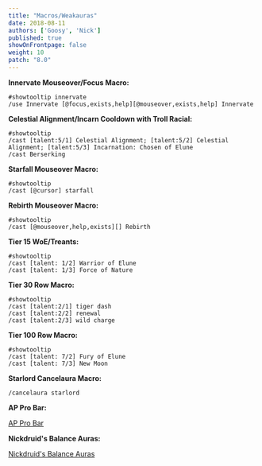 ```yaml
---
title: "Macros/Weakauras"
date: 2018-08-11
authors: ['Goosy', 'Nick']
published: true
showOnFrontpage: false
weight: 10
patch: "8.0"
---
```


**Innervate Mouseover/Focus Macro:**

```
#showtooltip innervate
/use Innervate [@focus,exists,help][@mouseover,exists,help] Innervate
```

**Celestial Alignment/Incarn Cooldown with Troll Racial:**

```
#showtooltip
/cast [talent:5/1] Celestial Alignment; [talent:5/2] Celestial Alignment; [talent:5/3] Incarnation: Chosen of Elune
/cast Berserking
```

**Starfall Mouseover Macro:**

```
#showtooltip
/cast [@cursor] starfall
```

**Rebirth Mouseover Macro:**

```
#showtooltip
/cast [@mouseover,help,exists][] Rebirth
```

**Tier 15 WoE/Treants:**

```
#showtooltip
/cast [talent: 1/2] Warrior of Elune
/cast [talent: 1/3] Force of Nature
```

**Tier 30 Row Macro:**

```
#showtooltip
/cast [talent:2/1] tiger dash
/cast [talent:2/2] renewal
/cast [talent:2/3] wild charge
```
 
 **Tier 100 Row Macro:**

```
#showtooltip
/cast [talent: 7/2] Fury of Elune
/cast [talent: 7/3] New Moon
```

**Starlord Cancelaura Macro:**

```
/cancelaura starlord
```

**AP Pro Bar:**


[AP Pro Bar](https://wago.io/4y7qKOBVW)

**Nickdruid's Balance Auras:**


[Nickdruid's Balance Auras](https://wago.io/HJQsdOyIm)

